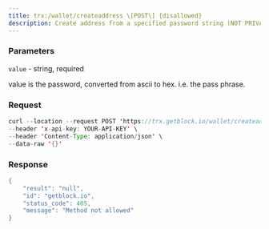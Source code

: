 ```yaml
---
title: trx:/wallet/createaddress \[POST\] {disallowed}
description: Create address from a specified password string (NOT PRIVATE KEY). Thereis a security risk. This interface service has been shutdown by theTrongrid. Please use the offline mode or the node deployed by yourself.
---
```


### Parameters


`value` - string, required

value is the password, converted from ascii to hex. i.e. the pass
phrase.

### Request

``` java
curl --location --request POST 'https://trx.getblock.io/wallet/createaddress' \
--header 'x-api-key: YOUR-API-KEY' \
--header 'Content-Type: application/json' \
--data-raw '{}'
```

###  Response

``` java
{
    "result": "null",
    "id": "getblock.io",
    "status_code": 405,
    "message": "Method not allowed"
}
```

